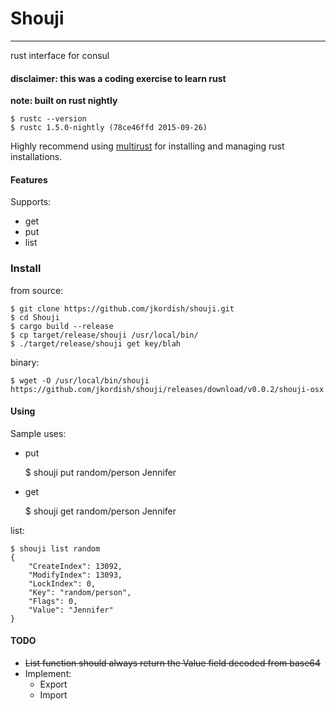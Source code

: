 # Shouji
---
rust interface for consul

#### disclaimer: this was a coding exercise to learn rust

**note: built on rust nightly**

    $ rustc --version
    $ rustc 1.5.0-nightly (78ce46ffd 2015-09-26)

Highly recommend using [multirust](https://github.com/brson/multirust) for installing and managing rust installations.

#### Features
Supports:
  * get
  * put
  * list

### Install

from source:

    $ git clone https://github.com/jkordish/shouji.git
    $ cd Shouji
    $ cargo build --release
    $ cp target/release/shouji /usr/local/bin/
    $ ./target/release/shouji get key/blah

binary:

    $ wget -O /usr/local/bin/shouji  https://github.com/jkordish/shouji/releases/download/v0.0.2/shouji-osx 

#### Using

Sample uses:
  * put


    $ shouji put random/person Jennifer

  * get


    $ shouji get random/person
    Jennifer

  list:

    $ shouji list random
    {
        "CreateIndex": 13092,
        "ModifyIndex": 13093,
        "LockIndex": 0,
        "Key": "random/person",
        "Flags": 0,
        "Value": "Jennifer"
    }


#### TODO
  * ~~List function should always return the Value field decoded from base64~~
  * Implement:
    * Export
    * Import

